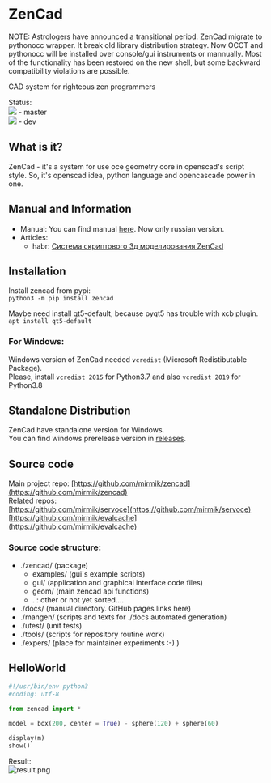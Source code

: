 ZenCad
======
NOTE: Astrologers have announced a transitional period. ZenCad migrate to pythonocc wrapper. It break old library distribution strategy. Now OCCT and pythonocc will be installed over console/gui instruments or mannually. Most of the functionality has been restored on the new shell, but some backward compatibility violations are possible. 


CAD system for righteous zen programmers  

Status:  
![](https://travis-ci.com/mirmik/zencad.svg?branch=master) - master  
![](https://travis-ci.com/mirmik/zencad.svg?branch=dev) - dev  

What is it?
-----------
ZenCad - it's a system for use oce geometry core in openscad's script style.
So, it's  openscad idea, python language and opencascade power in one.  

Manual and Information
----------------------
- Manual: You can find manual [here](https://mirmik.github.io/zencad/). Now only russian version.  
- Articles:  
	- habr: [Система скриптового 3д моделирования ZenCad](https://habr.com/ru/post/443140/)

Installation
------------
Install zencad from pypi:  
```python3 -m pip install zencad ```

Maybe need install qt5-default, because pyqt5 has trouble with xcb plugin.  
```apt install qt5-default ```

### For Windows:  
Windows version of ZenCad needed `vcredist` (Microsoft Redistibutable Package).  
Please, install `vcredist 2015` for Python3.7 and also `vcredist 2019` for Python3.8  

Standalone Distribution
-----------------------
ZenCad have standalone version for Windows.  
You can find windows prerelease version in [releases](https://github.com/mirmik/zencad/releases).

Source code
---------------
Main project repo: 
	[https://github.com/mirmik/zencad](https://github.com/mirmik/zencad)  
Related repos:  
	[https://github.com/mirmik/servoce](https://github.com/mirmik/servoce)  
	[https://github.com/mirmik/evalcache](https://github.com/mirmik/evalcache)  

### Source code structure:
- ./zencad/ (package)
  - examples/ (gui`s example scripts)
  - gui/ (application and graphical interface code files)
  - geom/ (main zencad api functions)
  - . : other or not yet sorted....
- ./docs/ (manual directory. GitHub pages links here)
- ./mangen/ (scripts and texts for ./docs automated generation)
- ./utest/ (unit tests)
- ./tools/ (scripts for repository routine work)
- ./expers/ (place for maintainer experiments :-) )


HelloWorld
----------
```python
#!/usr/bin/env python3
#coding: utf-8

from zencad import *

model = box(200, center = True) - sphere(120) + sphere(60)

display(m)
show()
```
Result:  
![result.png](https://mirmik.github.io/zencad/images/generic/zencad-logo.png)
